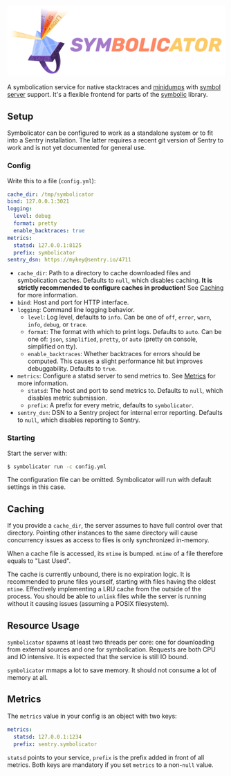 <p align="center">
    <img src="artwork/logo.png" width="520">
    <br />
</p>

A symbolication service for native stacktraces and
[minidumps](https://docs.sentry.io/platforms/minidump/) with [symbol
server](https://en.wikipedia.org/wiki/Microsoft_Symbol_Server)
support.  It's a flexible frontend for parts of the
[symbolic](https://github.com/getsentry/symbolic) library.

## Setup

Symbolicator can be configured to work as a standalone system or to fit into
a Sentry installation.  The latter requires a recent git version of Sentry
to work and is not yet documented for general use.

### Config

Write this to a file (`config.yml`):

```yaml
cache_dir: /tmp/symbolicator
bind: 127.0.0.1:3021
logging:
  level: debug
  format: pretty
  enable_backtraces: true
metrics:
  statsd: 127.0.0.1:8125
  prefix: symbolicator
sentry_dsn: https://mykey@sentry.io/4711
```

- `cache_dir`: Path to a directory to cache downloaded files and symbolication
  caches. Defaults to `null`, which disables caching. **It is strictly
  recommended to configure caches in production!** See [Caching](#ref-caching)
  for more information.
- `bind`: Host and port for HTTP interface.
- `logging`: Command line logging behavior.
  - `level`: Log level, defaults to `info`. Can be one of `off`, `error`,
    `warn`, `info`, `debug`, or `trace`.
  - `format`: The format with which to print logs. Defaults to `auto`. Can be
    one of: `json`, `simplified`, `pretty`, or `auto` (pretty on console,
    simplified on tty).
  - `enable_backtraces`: Whether backtraces for errors should be computed. This
    causes a slight performance hit but improves debuggability. Defaults to
    `true`.
- `metrics`: Configure a statsd server to send metrics to. See
  [Metrics](#ref-metrics) for more information.
  - `statsd`: The host and port to send metrics to. Defaults to `null`, which
    disables metric submission.
  - `prefix`: A prefix for every metric, defaults to `symbolicator`.
- `sentry_dsn`: DSN to a Sentry project for internal error reporting. Defaults
  to `null`, which disables reporting to Sentry.

### Starting

Start the server with:

```bash
$ symbolicator run -c config.yml
```

The configuration file can be omitted. Symbolicator will run with default
settings in this case.

## Caching

<a name=ref-caching />

If you provide a `cache_dir`, the server assumes to have full control over that
directory. Pointing other instances to the same directory will cause
concurrency issues as access to files is only synchronized in-memory.

When a cache file is accessed, its `mtime` is bumped. `mtime` of a file
therefore equals to "Last Used".

The cache is currently unbound, there is no expiration logic. It is recommended
to prune files yourself, starting with files having the oldest `mtime`.
Effectively implementing a LRU cache from the outside of the process. You
should be able to `unlink` files while the server is running without it causing
issues (assuming a POSIX filesystem).

## Resource Usage

`symbolicator` spawns at least two threads per core: one for downloading from
external sources and one for symbolication. Requests are both CPU and IO
intensive. It is expected that the service is still IO bound.

`symbolicator` mmaps a lot to save memory. It should not consume a lot of
memory at all.

## Metrics

<a name=ref-metrics />

The `metrics` value in your config is an object with two keys:

```yaml
metrics:
  statsd: 127.0.0.1:1234
  prefix: sentry.symbolicator
```

`statsd` points to your service, `prefix` is the prefix added in front of all
metrics. Both keys are mandatory if you set `metrics` to a non-`null` value.

